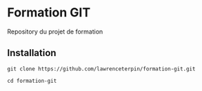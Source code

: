 # Formation GIT

Repository du projet de formation

## Installation

```
git clone https://github.com/lawrenceterpin/formation-git.git
```

```
cd formation-git
```